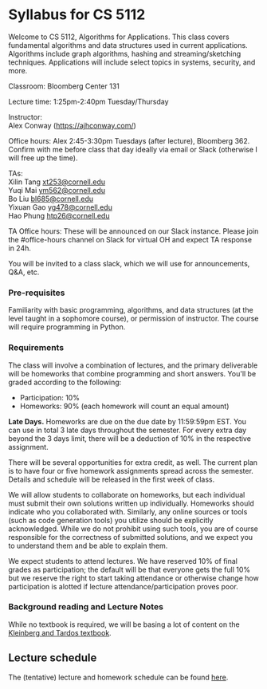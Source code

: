 # Syllabus for CS 5112

Welcome to CS 5112, Algorithms for Applications. This class covers fundamental
algorithms and data structures used in current applications.  Algorithms
include graph algorithms, hashing and streaming/sketching techniques.
Applications will include select topics in systems, security, and more.

Classroom: Bloomberg Center 131

Lecture time: 1:25pm-2:40pm Tuesday/Thursday

Instructor:\
Alex Conway (https://ajhconway.com/)

Office hours: Alex 2:45-3:30pm Tuesdays (after lecture), Bloomberg 362. Confirm
with me before class that day ideally via email or Slack (otherwise I will free
up the time).

TAs:\
Xilin Tang <xt253@cornell.edu>\
Yuqi Mai <ym562@cornell.edu>\
Bo Liu <bl685@cornell.edu>\
Yixuan Gao <yg478@cornell.edu>\
Hao Phung <htp26@cornell.edu>

TA Office hours: These will be announced on our Slack instance. Please join the
#office-hours channel on Slack for virtual OH and expect TA response in 24h.

You will be invited to a class slack, which we will use for announcements, Q&A,
etc.

### Pre-requisites

Familiarity with basic programming, algorithms, and data structures (at the
level taught in a sophomore course), or permission of instructor. The course
will require programming in Python.

### Requirements

The class will involve a combination of lectures, and the primary deliverable
will be homeworks that combine programming and short answers. You'll be graded
according to the following:

* Participation: 10%
* Homeworks:  90% (each homework will count an equal amount)

**Late Days.** Homeworks are due on the due date by 11:59:59pm EST. You can use
in total 3 late days throughout the semester. For every extra day beyond the 3
days limit, there will be a deduction of 10% in the respective assignment.

There will be several opportunities for extra credit, as well. The current plan
is to have four or five homework assignments spread across the semester.
Details and schedule will be released in the first week of class.

We will allow students to collaborate on homeworks, but each individual must
submit their own solutions written up individually. Homeworks should indicate
who you collaborated with. Similarly, any online sources or tools (such as code
generation tools) you utilize should be explicitly acknowledged. While we do
not prohibit using such tools, you are of course responsible for the
correctness of submitted solutions, and we expect you to understand them and be
able to explain them.

We expect students to attend lectures. We have reserved 10\% of final grades as
participation; the default will be that everyone gets the full 10\% but we
reserve the right to start taking attendance or otherwise change how
participation is alotted if lecture attendance/participation proves poor.

### Background reading and Lecture Notes

While no textbook is required, we will be basing a lot of content on the [Kleinberg and Tardos textbook](https://www.pearson.com/en-us/subject-catalog/p/algorithm-design/P200000003259/9780137546350).

## Lecture schedule

The (tentative) lecture and homework schedule can be found [here](https://docs.google.com/spreadsheets/d/1fI9qSRXQI19L43OZwzBc_fsFxwSVE8cHtWldDbcIzTg/edit?usp=sharing).
